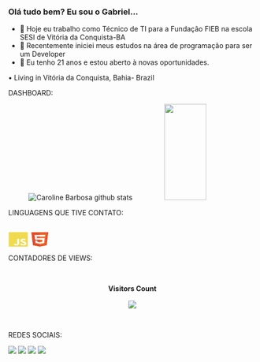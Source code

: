 ###  Olá tudo bem? Eu sou o Gabriel...

- 🔭 Hoje eu trabalho como Técnico de TI para a Fundação FIEB na escola SESI de Vitória da Conquista-BA
- 🌱 Recentemente iniciei meus estudos na área de programação para ser um Developer
- 👨 Eu tenho 21 anos e estou aberto à novas oportunidades.

• Living in Vitória da Conquista, Bahia- Brazil



DASHBOARD:
<div align="center">  
  <img width="49%" height="195px" src="https://github-readme-stats.vercel.app/api?username=GabrielEngdev&show_icons=true&count_private=true&hide_border=true&title_color=8A2BE2&icon_color=BA55D3&text_color=c9d1d9&bg_color=0d1117" alt="Caroline Barbosa github stats" /> 
  <img width="41%" height="195px" src="https://github-readme-stats.vercel.app/api/top-langs/?username=GabrielEngDev&layout=compact&hide_border=true&title_color=BA55D3&text_color=ff91a4&bg_color=0d1117" />
</div>

LINGUAGENS QUE TIVE CONTATO:
<div style="display: inline_block"><br>
  <img align="center" alt="Rafa-Js" height="30" width="40" src="https://raw.githubusercontent.com/devicons/devicon/master/icons/javascript/javascript-plain.svg">
  <img align="center" alt="Rafa-HTML" height="30" width="40" src="https://raw.githubusercontent.com/devicons/devicon/master/icons/html5/html5-original.svg">
</div>


CONTADORES DE VIEWS:
<div align="center">
  <br><p align="centre"><b>Visitors Count</b></p>  
  <p align="center"><img align="center" src="https://profile-counter.glitch.me/{GabrielEngDev}/count.svg" /></p> 
  <br>
</div>

REDES SOCIAIS: 
<div>
    <a href="https://wa.me/+5577988516200" target="_blank"><img src="https://img.shields.io/badge/WhatsApp-25D366?style=for-the-badge&logo=whatsapp&logoColor=white" target="_blank"></a> 
    <a href="https://www.linkedin.com/in/gabriel-oliveira-nunes-09bb8a208/" target="_blank"><img src="https://img.shields.io/badge/-LinkedIn-%230077B5?style=for-the-badge&logo=linkedin&logoColor=white" target="_blank"></a>
  <a href = "mailto:gabriel.engdev@gmail.com"><img src="https://img.shields.io/badge/Gmail-D14836?style=for-the-badge&logo=gmail&logoColor=white" target="_blank"></a>
  <a href="https://www.instagram.com/_oliveiranunes/" target="_blank"><img src="https://img.shields.io/badge/-Instagram-%23E4405F?style=for-the-badge&logo=instagram&logoColor=white" target="_blank"></a>
</div>



